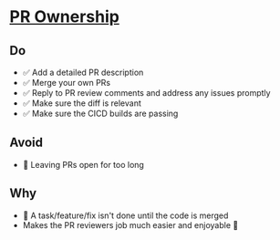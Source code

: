 # [PR Ownership](https://medium.com/osedea/the-perfect-code-review-process-845e6ba5c31)

## Do
- ✅ Add a detailed PR description
- ✅ Merge your own PRs
- ✅ Reply to PR review comments and address any issues promptly
- ✅ Make sure the diff is relevant
- ✅ Make sure the CICD builds are passing

## Avoid
- 🛑 Leaving PRs open for too long

## Why
- 🎉 A task/feature/fix isn't done until the code is merged
- Makes the PR reviewers job much easier and enjoyable 💚

